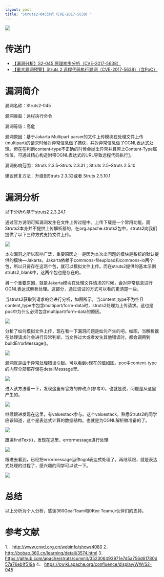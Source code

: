 ```yaml
---
layout: post
title: "Struts2-045分析（CVE-2017-5638）"
---
```


![][1]

# 传送门

* [【漏洞分析】S2-045 原理初步分析（CVE-2017-5638）](http://bobao.360.cn/learning/detail/3574.html)
* [【重大漏洞预警】Struts 2 远程代码执行漏洞（CVE-2017-5638）（含PoC）](http://bobao.360.cn/learning/detail/3571.html)

<!-- more -->

# 漏洞简介

漏洞名称：Struts2-045

漏洞类型：远程执行命令

漏洞等级：高危

漏洞原因：基于Jakarta Multipart parser的文件上传模块在处理文件上传(multipart)的请求时候对异常信息做了捕获，并对异常信息做了OGNL表达式处理。但在在判断content-type不正确的时候会抛出异常并且带上Content-Type属性值，可通过精心构造附带OGNL表达式的URL导致远程代码执行[1]。

漏洞影响范围：Struts 2.3.5–Struts 2.3.31；Struts 2.5–Struts 2.5.10

建议修复方法：升级到Struts 2.3.32或者 Struts 2.5.10.1

# 漏洞分析

以下分析均基于struts2  2.3.24.1

通过官方说明可知漏洞发生在文件上传过程中。上传下载是一个常用功能，而Struts2本身并不提供上传解析器的，在org.apache.struts2包中，struts2向我们提供了以下三种方式支持文件上传。

![][2]

本次漏洞之所以影响广泛，重要原因之一是因为本次出问题的模块是系统的默认提供的模块—Jakarta。Jakarta依赖于commons-fileupload和commons-io两个包，所以只要存在这两个包，就可以模拟文件上传。而在struts2提供的基本示例struts2_blank中，这两个包也是存在的。

另一个重要原因，就是Jakarta模块在处理文件请求的时候，会对异常信息进行OGNL表达式解析处理。这部分，通过调试的方式可以看的更清楚一些。

当struts2获取到请求的会进行分析，如图所示，当content_type不为空且content_type中包含multipart/form-data时，struts2处理为上传请求。这也是poc中为什么必须包含multipart/form-data的原因。

![][3]

分析了如何模拟文件上传，现在看一下漏洞问题是如何产生的吧。如图，当解析器在处理请求时会进行异常判断。当文件过大或者发生其他错误时，都会调用到buildErrorMessage()。

![][4]

漏洞就是由于异常处理错误引起。可以看到e现在的值如图。poc中content-type的内容全部都存储在detailMessage里。

![][5]

进入该方法看一下，发现这里有官方的修改点(参考3)，也就是说，问题是从这里产生的。

![][6]

继续跟进发现在这里，有valuestack参与。这个valuestack，熟悉Struts2的同学应该知道，这个是表达式计算的数据结构。也就是为OGNL解析做准备的了。

![][7]

跟进findText()，发现在这里，errormessage进行处理

![][8]

跟进去看到，已经把errormessage当作ognl表达式处理了。再继续跟，就是表达式处理的过程了，感兴趣的同学可以试一下。

![][9]

# 总结

以上分析为个人分析，感谢360GearTeam和0Kee Team小伙伴们的支持。

# 参考文献

1． <http://www.cnvd.org.cn/webinfo/show/4080>
2． <http://bobao.360.cn/learning/detail/3574.html>
3． <https://github.com/apache/struts/commit/352306493971e7d5a756d61780d57a76eb1f519a>
4． <https://cwiki.apache.org/confluence/display/WW/S2-045>

[1]: https://p0.ssl.qhimg.com/t010d64f5e7a756d48d.png
[2]: https://p2.ssl.qhimg.com/t0107bce830c79dc009.png
[3]: https://p5.ssl.qhimg.com/t0181a80f5ed0e9c553.png
[4]: https://p3.ssl.qhimg.com/t01b44906e072e1e3eb.png
[5]: https://p5.ssl.qhimg.com/t01981ec2827efc4cd7.png
[6]: https://p2.ssl.qhimg.com/t01ec0597f25f48f213.png
[7]: https://p1.ssl.qhimg.com/t01857cd687a2cc5722.png
[8]: https://p1.ssl.qhimg.com/t01bf7648eaf48c004e.png
[9]: https://p3.ssl.qhimg.com/t017ba84f617e5372b0.png
